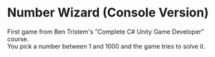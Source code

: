 # Number Wizard (Console Version)
First game from Ben Tristem's "Complete C# Unity Game Developer" course.\
You pick a number between 1 and 1000 and the game tries to solve it.
